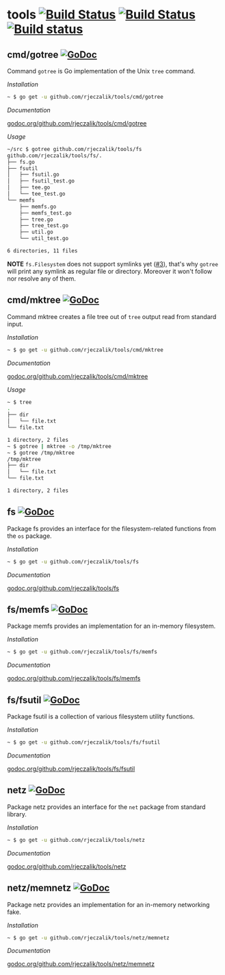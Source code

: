 tools [![Build Status](https://travis-ci.org/rjeczalik/tools.png?branch=master)](https://travis-ci.org/rjeczalik/tools "linux_amd64") [![Build Status](https://travis-ci.org/rjeczalik/tools.png?branch=osx)](https://travis-ci.org/rjeczalik/tools "darwin_amd64") [![Build status](https://ci.appveyor.com/api/projects/status/2p6hms7nuantflwb)](https://ci.appveyor.com/project/rjeczalik/tools-161 "windows_amd64")
=====

## cmd/gotree [![GoDoc](https://godoc.org/github.com/rjeczalik/tools/cmd/gotree?status.png)](https://godoc.org/github.com/rjeczalik/tools/cmd/gotree)

Command `gotree` is Go implementation of the Unix `tree` command.

*Installation*

```bash
~ $ go get -u github.com/rjeczalik/tools/cmd/gotree
```

*Documentation*

[godoc.org/github.com/rjeczalik/tools/cmd/gotree](http://godoc.org/github.com/rjeczalik/tools/cmd/gotree)

*Usage*

```bash
~/src $ gotree github.com/rjeczalik/tools/fs
github.com/rjeczalik/tools/fs/.
├── fs.go
├── fsutil
│   ├── fsutil.go
│   ├── fsutil_test.go
│   ├── tee.go
│   └── tee_test.go
└── memfs
    ├── memfs.go
    ├── memfs_test.go
    ├── tree.go
    ├── tree_test.go
    ├── util.go
    └── util_test.go

6 directories, 11 files
```

**NOTE** `fs.Filesystem` does not support symlinks yet ([#3](https://github.com/rjeczalik/tools/issues/3)), that's why `gotree` will print any symlink as regular file or directory. Moreover it won't follow nor resolve any of them.

## cmd/mktree [![GoDoc](https://godoc.org/github.com/rjeczalik/tools/cmd/mktree?status.png)](https://godoc.org/github.com/rjeczalik/tools/cmd/mktree)

Command mktree creates a file tree out of `tree` output read from standard input.

*Installation*

```bash
~ $ go get -u github.com/rjeczalik/tools/cmd/mktree
```

*Documentation*

[godoc.org/github.com/rjeczalik/tools/cmd/mktree](http://godoc.org/github.com/rjeczalik/tools/cmd/mktree)

*Usage*

```bash
~ $ tree
.
├── dir
│   └── file.txt
└── file.txt

1 directory, 2 files
~ $ gotree | mktree -o /tmp/mktree
~ $ gotree /tmp/mktree
/tmp/mktree
├── dir
│   └── file.txt
└── file.txt

1 directory, 2 files
```

## fs [![GoDoc](https://godoc.org/github.com/rjeczalik/tools/fs?status.png)](https://godoc.org/github.com/rjeczalik/tools/fs)

Package fs provides an interface for the filesystem-related functions from the `os` package.

*Installation*

```bash
~ $ go get -u github.com/rjeczalik/tools/fs
```

*Documentation*

[godoc.org/github.com/rjeczalik/tools/fs](http://godoc.org/github.com/rjeczalik/tools/fs)

## fs/memfs [![GoDoc](https://godoc.org/github.com/rjeczalik/tools/fs/memfs?status.png)](https://godoc.org/github.com/rjeczalik/tools/fs/memfs)

Package memfs provides an implementation for an in-memory filesystem.

*Installation*

```bash
~ $ go get -u github.com/rjeczalik/tools/fs/memfs
```

*Documentation*

[godoc.org/github.com/rjeczalik/tools/fs/memfs](http://godoc.org/github.com/rjeczalik/tools/fs/memfs)

## fs/fsutil [![GoDoc](https://godoc.org/github.com/rjeczalik/fs/tools/fsutil?status.png)](https://godoc.org/github.com/rjeczalik/tools/fs/fsutil)

Package fsutil is a collection of various filesystem utility functions.

*Installation*

```bash
~ $ go get -u github.com/rjeczalik/tools/fs/fsutil
```

*Documentation*

[godoc.org/github.com/rjeczalik/tools/fs/fsutil](http://godoc.org/github.com/rjeczalik/tools/fs/fsutil)

## netz [![GoDoc](https://godoc.org/github.com/rjeczalik/tools/netz?status.png)](https://godoc.org/github.com/rjeczalik/tools/netz)

Package netz provides an interface for the `net` package from standard library.

*Installation*

```bash
~ $ go get -u github.com/rjeczalik/tools/netz
```

*Documentation*

[godoc.org/github.com/rjeczalik/tools/netz](http://godoc.org/github.com/rjeczalik/tools/netz)

## netz/memnetz [![GoDoc](https://godoc.org/github.com/rjeczalik/tools/netz/memnetz?status.png)](https://godoc.org/github.com/rjeczalik/tools/netz/memnetz)

Package netz provides an implementation for an in-memory networking fake.

*Installation*

```bash
~ $ go get -u github.com/rjeczalik/tools/netz/memnetz
```

*Documentation*

[godoc.org/github.com/rjeczalik/tools/netz/memnetz](http://godoc.org/github.com/rjeczalik/tools/netz/memnetz)

